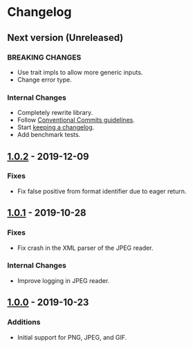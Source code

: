 # Changelog

## Next version (Unreleased)

### BREAKING CHANGES

- Use trait impls to allow more generic inputs.
- Change error type.

### Internal Changes

- Completely rewrite library.
- Follow [Conventional Commits guidelines](https://www.conventionalcommits.org).
- Start [keeping a changelog](https://keepachangelog.com).
- Add benchmark tests.

## [1.0.2] - 2019-12-09

### Fixes

- Fix false positive from format identifier due to eager return.

## [1.0.1] - 2019-10-28

### Fixes

- Fix crash in the XML parser of the JPEG reader.

### Internal Changes

- Improve logging in JPEG reader.

## [1.0.0] - 2019-10-23

### Additions

- Initial support for PNG, JPEG, and GIF.

[1.0.2]: https://gitlab.com/memedb/memedb_core/-/compare/v1.0.1...v1.0.2
[1.0.1]: https://gitlab.com/memedb/memedb_core/-/compare/v1.0.0...v1.0.1
[1.0.0]: https://gitlab.com/memedb/memedb_core/-/commits/v1.0.0
